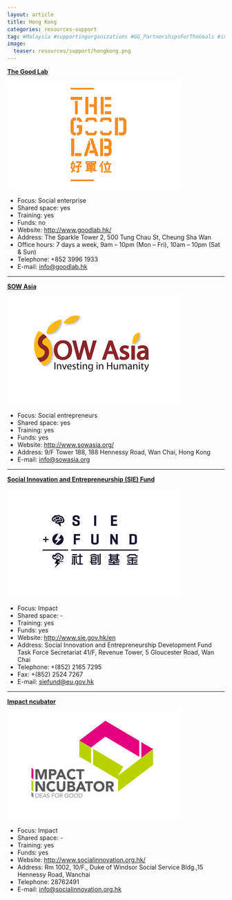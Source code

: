 ```yaml
---
layout: article
title: Hong Kong
categories: resources-support
tag: #Malaysia #supportingorganizations #GG_PartnershipsForTheGoals #incubator 
image:
  teaser: resources/support/hongkong.png
---
```


[**The Good Lab**](http://www.goodlab.hk/)

<a href="http://www.goodlab.hk/"><img src="/images/resources/support/thegoodlab.jpg"/></a>

+ Focus: Social enterprise
+ Shared space: yes
+ Training: yes
+ Funds: no
+ Website: <a href="http://www.goodlab.hk/">http://www.goodlab.hk/</a>
+ Address: The Sparkle Tower 2, 500 Tung Chau St, Cheung Sha Wan
+ Office hours: 7 days a week, 9am – 10pm (Mon – Fri), 10am – 10pm (Sat & Sun)
+ Telephone: +852 3996 1933
+ E-mail: info@goodlab.hk

---

[**SOW Asia**](http://www.sowasia.org/)

<a href="http://www.sowasia.org/"><img src="/images/resources/support/sowasia.jpg"/></a>

+ Focus: Social entrepreneurs
+ Shared space: yes
+ Training: yes
+ Funds: yes
+ Website: <a href="http://www.sowasia.org/">http://www.sowasia.org/</a>
+ Address: 9/F Tower 188, 188 Hennessy Road, Wan Chai, Hong Kong
+ E-mail: info@sowasia.org

---

[**Social Innovation and Entrepreneurship (SIE) Fund**](http://www.sie.gov.hk/en)

<a href="http://www.sie.gov.hk/en"><img src="/images/resources/support/siefund.jpg"/></a>

+ Focus: Impact
+ Shared space: -
+ Training: yes
+ Funds: yes
+ Website: <a href="http://www.sie.gov.hk/en">http://www.sie.gov.hk/en</a>
+ Address: Social Innovation and Entrepreneurship Development Fund Task Force Secretariat 41/F, Revenue Tower, 5 Gloucester Road, Wan Chai
+ Telephone: +(852) 2165 7295
+ Fax: +(852) 2524 7267
+ E-mail: siefund@eu.gov.hk

---

[**Impact ncubator**](http://www.socialinnovation.org.hk/)

<a href="http://www.socialinnovation.org.hk/"><img src="/images/resources/support/impactincubator.jpg"/></a>

+ Focus: Impact
+ Shared space: -
+ Training: yes
+ Funds: yes
+ Website: <a href="http://www.socialinnovation.org.hk/">http://www.socialinnovation.org.hk/</a>
+ Address: Rm 1002, 10/F., Duke of Windsor Social Service Bldg.,15 Hennessy Road, Wanchai
+ Telephone: 28762491
+ E-mail: info@socialinnovation.org.hk

